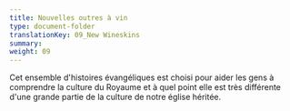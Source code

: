 ```yaml
---
title: Nouvelles outres à vin
type: document-folder
translationKey: 09_New Wineskins
summary: 
weight: 09
---
```

Cet ensemble d'histoires évangéliques est choisi pour aider les gens à comprendre la culture du Royaume et à quel point elle est très différente d'une grande partie de la culture de notre église héritée.